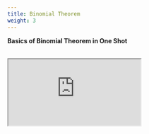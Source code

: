 ```yaml
---
title: Binomial Theorem
weight: 3
---
```

**Basics of Binomial Theorem in One Shot**

<br>

<div style="position:relative;padding-bottom:56.25%;height:0;overflow:hidden;">

  <iframe src="https://www.youtube.com/embed/ZBKvhm1KnDA?"

\    style="position:absolute;top:0;left:0;width:100%;height:100%;"

\    frameborder="0"

\    allow="accelerometer; autoplay; clipboard-write; encrypted-media; gyroscope; picture-in-picture; web-share"

\    allowfullscreen

\    referrerpolicy="strict-origin-when-cross-origin"

\    title="YouTube video player"></iframe>

</div>
